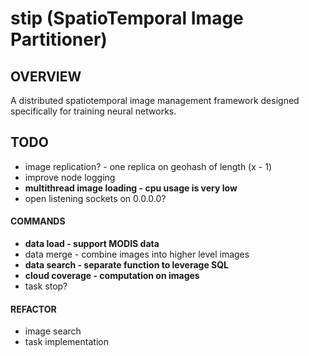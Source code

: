 # stip (SpatioTemporal Image Partitioner)
## OVERVIEW
A distributed spatiotemporal image management framework designed specifically for training neural networks.

## TODO
- image replication? - one replica on geohash of length (x - 1)
- improve node logging
- __multithread image loading - cpu usage is very low__
- open listening sockets on 0.0.0.0?
#### COMMANDS 
- __data load - support MODIS data__
- data merge - combine images into higher level images
- **data search - separate function to leverage SQL**
- **cloud coverage - computation on images**
- task stop?
#### REFACTOR
- image search
- task implementation
